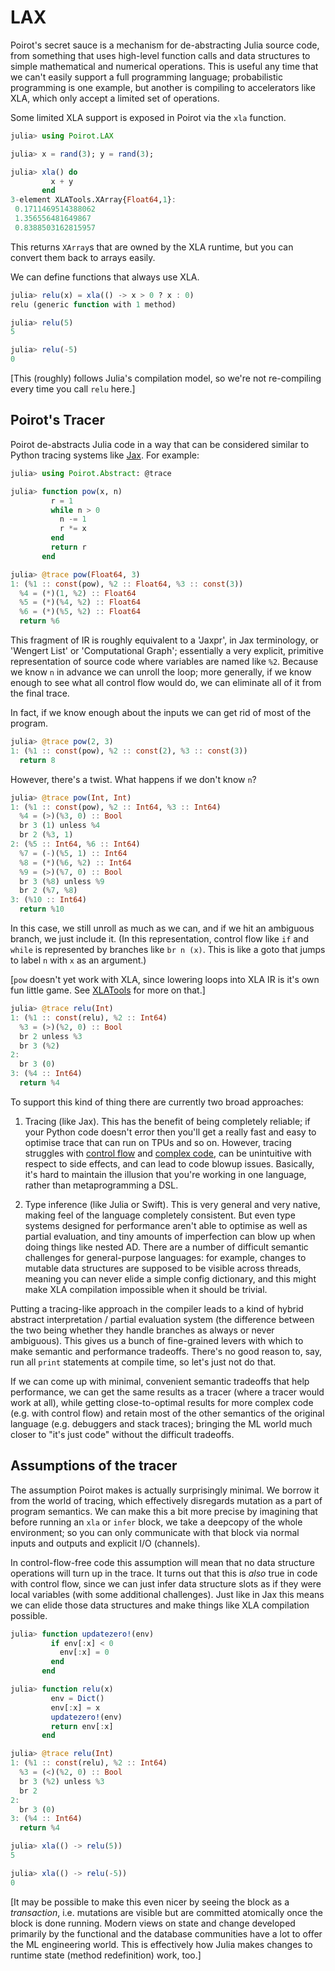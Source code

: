 # LAX

Poirot's secret sauce is a mechanism for de-abstracting Julia source code, from
something that uses high-level function calls and data structures to simple
mathematical and numerical operations. This is useful any time that we can't
easily support a full programming language; probabilistic programming is one
example, but another is compiling to accelerators like XLA, which only accept a
limited set of operations.

Some limited XLA support is exposed in Poirot via the `xla` function.

```julia
julia> using Poirot.LAX

julia> x = rand(3); y = rand(3);

julia> xla() do
         x + y
       end
3-element XLATools.XArray{Float64,1}:
 0.1711469514388062
 1.356556481649867
 0.8388503162815957
```

This returns `XArray`s that are owned by the XLA runtime, but you can convert
them back to arrays easily.

We can define functions that always use XLA.

```julia
julia> relu(x) = xla(() -> x > 0 ? x : 0)
relu (generic function with 1 method)

julia> relu(5)
5

julia> relu(-5)
0
```

[This (roughly) follows Julia's compilation model, so we're not re-compiling
every time you call `relu` here.]

## Poirot's Tracer

Poirot de-abstracts Julia code in a way that can be considered similar to Python
tracing systems like [Jax](https://github.com/google/jax). For example:

```julia
julia> using Poirot.Abstract: @trace

julia> function pow(x, n)
         r = 1
         while n > 0
           n -= 1
           r *= x
         end
         return r
       end

julia> @trace pow(Float64, 3)
1: (%1 :: const(pow), %2 :: Float64, %3 :: const(3))
  %4 = (*)(1, %2) :: Float64
  %5 = (*)(%4, %2) :: Float64
  %6 = (*)(%5, %2) :: Float64
  return %6
```

This fragment of IR is roughly equivalent to a 'Jaxpr', in Jax terminology, or
'Wengert List' or 'Computational Graph'; essentially a very explicit, primitive
representation of source code where variables are named like `%2`. Because we
know `n` in advance we can unroll the loop; more generally, if we know enough to
see what all control flow would do, we can eliminate all of it from the final
trace.

In fact, if we know enough about the inputs we can get rid of most of the
program.

```julia
julia> @trace pow(2, 3)
1: (%1 :: const(pow), %2 :: const(2), %3 :: const(3))
  return 8
```

However, there's a twist. What happens if we don't know `n`?

```julia
julia> @trace pow(Int, Int)
1: (%1 :: const(pow), %2 :: Int64, %3 :: Int64)
  %4 = (>)(%3, 0) :: Bool
  br 3 (1) unless %4
  br 2 (%3, 1)
2: (%5 :: Int64, %6 :: Int64)
  %7 = (-)(%5, 1) :: Int64
  %8 = (*)(%6, %2) :: Int64
  %9 = (>)(%7, 0) :: Bool
  br 3 (%8) unless %9
  br 2 (%7, %8)
3: (%10 :: Int64)
  return %10
```

In this case, we still unroll as much as we can, and if we hit an ambiguous
branch, we just include it. (In this representation, control flow like `if` and
`while` is represented by branches like `br n (x)`. This is like a goto that
jumps to label `n` with `x` as an argument.)

[`pow` doesn't yet work with XLA, since lowering loops into XLA IR is it's own
fun little game. See [XLATools](https://github.com/MikeInnes/XLATools.jl) for
more on that.]

```julia
julia> @trace relu(Int)
1: (%1 :: const(relu), %2 :: Int64)
  %3 = (>)(%2, 0) :: Bool
  br 2 unless %3
  br 3 (%2)
2:
  br 3 (0)
3: (%4 :: Int64)
  return %4
```

To support this kind of thing there are currently two broad approaches:

1. Tracing (like Jax). This has the benefit of being completely reliable; if
your Python code doesn't error then you'll get a really fast and easy to
optimise trace that can run on TPUs and so on. However, tracing
struggles with [control
flow](https://jax.readthedocs.io/en/latest/notebooks/Common_Gotchas_in_JAX.html#%F0%9F%94%AA-Control-Flow)
and [complex code](https://github.com/google/jax/issues/2048), can be
unintuitive with respect to side effects, and can lead to code blowup issues.
Basically, it's hard to maintain the illusion that you're working in one
language, rather than metaprogramming a DSL.

2. Type inference (like Julia or Swift). This is very general and very native,
making feel of the language completely consistent. But even type systems
designed for performance aren't able to optimise as well as partial evaluation,
and tiny amounts of imperfection can blow up when doing things like nested AD.
There are a number of difficult semantic challenges for general-purpose
languages: for example, changes to mutable data structures are supposed to be
visible across threads, meaning you can never elide a simple config dictionary,
and this might make XLA compilation impossible when it should be trivial.

Putting a tracing-like approach in the compiler leads to a kind of hybrid
abstract interpretation / partial evaluation system (the difference between the
two being whether they handle branches as always or never ambiguous). This gives
us a bunch of fine-grained levers with which to make semantic and performance
tradeoffs. There's no good reason to, say, run all `print` statements at
compile time, so let's just not do that.

If we can come up with minimal, convenient semantic tradeoffs that help
performance, we can get the same results as a tracer (where a tracer would work
at all), while getting close-to-optimal results for more complex code (e.g. with
control flow) and retain most of the other semantics of the original language
(e.g. debuggers and stack traces); bringing the ML world much closer to "it's
just code" without the difficult tradeoffs.

## Assumptions of the tracer

The assumption Poirot makes is actually surprisingly minimal. We borrow it from
the world of tracing, which effectively disregards mutation as a part of program
semantics. We can make this a bit more precise by imagining that before running
an `xla` or `infer` block, we take a deepcopy of the whole environment; so you
can only communicate with that block via normal inputs and outputs and explicit
I/O (channels).

In control-flow-free code this assumption will mean that no data structure
operations will turn up in the trace. It turns out that this is _also_ true in
code with control flow, since we can just infer data structure slots as if they
were local variables (with some additional challenges). Just like in Jax this
means we can elide those data structures and make things like XLA compilation
possible.

```julia
julia> function updatezero!(env)
         if env[:x] < 0
           env[:x] = 0
         end
       end

julia> function relu(x)
         env = Dict()
         env[:x] = x
         updatezero!(env)
         return env[:x]
       end

julia> @trace relu(Int)
1: (%1 :: const(relu), %2 :: Int64)
  %3 = (<)(%2, 0) :: Bool
  br 3 (%2) unless %3
  br 2
2:
  br 3 (0)
3: (%4 :: Int64)
  return %4

julia> xla(() -> relu(5))
5

julia> xla(() -> relu(-5))
0
```

[It may be possible to make this even nicer by seeing the block as a
_transaction_, i.e.  mutations are visible but are committed atomically once the
block is done running. Modern views on state and change developed primarily by
the functional and the database communities have a lot to offer the ML
engineering world. This is effectively how Julia makes changes to runtime state
(method redefinition) work, too.]
